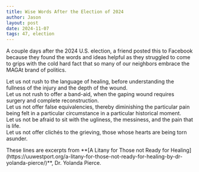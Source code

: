 ```yaml
---
title: Wise Words After the Election of 2024
author: Jason
layout: post
date: 2024-11-07
tags: 47, election 
---
```


A couple days after the 2024 U.S. election, a friend posted this to Facebook because they found the words and ideas helpful as they struggled to come to grips with the cold hard fact that so many of our neighbors embrace the MAGAt brand of politics.


<quote>
  Let us not rush to the language of healing, before understanding the fullness of the injury and the depth of the wound.<br>
Let us not rush to offer a band-aid, when the gaping wound requires surgery and complete reconstruction.<br>
Let us not offer false equivalencies, thereby diminishing the particular pain being felt in a particular circumstance in a particular historical moment.<br>
Let us not be afraid to sit with the ugliness, the messiness, and the pain that is life.<br>
Let us not offer clichés to the grieving, those whose hearts are being torn asunder.<br>
</quote>

<p>These lines are excerpts from **[A Litany for Those not Ready for Healing](https://uuwestport.org/a-litany-for-those-not-ready-for-healing-by-dr-yolanda-pierce/)**, Dr. Yolanda Pierce.

<!--
SYNTAX FOR IMAGES
* use services to create JPG and to create thumbnail that is 720px wide

[![ALT-TEXT](/assets/images/filename-thumbnail.jpg)](/assets/images/filename.jpg)
-->

<!--
SYNTAX FOR VIDEO
* convert MOV to mp4 using VLC

<video width="480" height="320" controls="controls">
  <source src="/assets/media/filename.m4v" type="video/mp4">
</video>
-->
